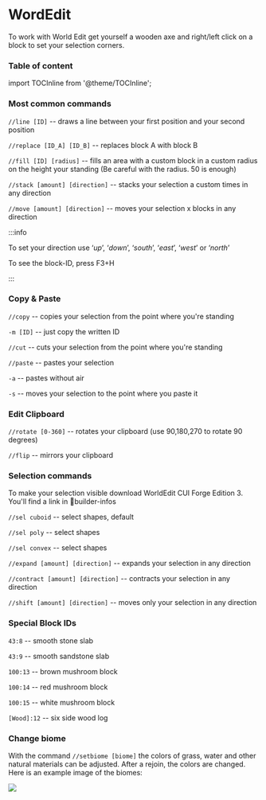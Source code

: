 # WordEdit

To work with World Edit get yourself a wooden axe and right/left click on a block to set your selection corners.

### Table of content
import TOCInline from '@theme/TOCInline';

<TOCInline toc={toc} />

### Most common commands

`//line [ID]` -- draws a line between your first position and your second position

`//replace [ID_A] [ID_B]` -- replaces block A with block B

`//fill [ID] [radius]` -- fills an area with a custom block in a custom radius on the height your standing (Be careful with the radius. 50 is enough)

`//stack [amount] [direction]` -- stacks your selection a custom times in any direction

`//move [amount] [direction]` -- moves your selection x blocks in any direction

:::info

To set your direction use ‘_up_’, ‘_down_’, ‘_south_’, ‘_east_’, ‘_west_’ or ‘_north_’

To see the block-ID, press F3+H

:::

### Copy & Paste

`//copy` -- copies your selection from the point where you're standing

`-m [ID]` -- just copy the written ID

`//cut` -- cuts your selection from the point where you're standing

`//paste` -- pastes your selection

`-a` -- pastes without air

`-s` -- moves your selection to the point where you paste it

### Edit Clipboard

`//rotate [0-360]` -- rotates your clipboard (use 90,180,270 to rotate 90 degrees)

`//flip` -- mirrors your clipboard

### Selection commands
To make your selection visible download WorldEdit CUI Forge Edition 3. You'll find a link in 📌builder-infos

`//sel cuboid` -- select shapes, default

`//sel poly` -- select shapes

`//sel convex` -- select shapes

`//expand [amount] [direction]` -- expands your selection in any direction

`//contract [amount] [direction]` -- contracts your selection in any direction

`//shift [amount] [direction]` -- moves only your selection in any direction

### Special Block IDs

`43:8` -- smooth stone slab

`43:9` -- smooth sandstone slab

`100:13` -- brown mushroom block

`100:14` -- red mushroom block

`100:15` -- white mushroom block

`[Wood]:12` -- six side wood log

### Change biome

With the command `//setbiome [biome]` the colors of grass, water and other natural materials can be adjusted. After a rejoin, the colors are changed. Here is an example image of the biomes:

![](https://media.discordapp.net/attachments/781642142174019594/814954318192574554/image.png?width=1178&height=663)
